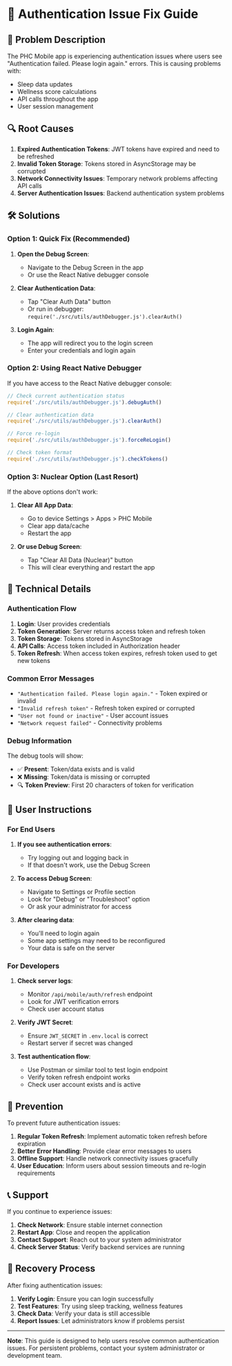 # 🔐 Authentication Issue Fix Guide

## 🚨 Problem Description

The PHC Mobile app is experiencing authentication issues where users see "Authentication failed. Please login again." errors. This is causing problems with:

- Sleep data updates
- Wellness score calculations
- API calls throughout the app
- User session management

## 🔍 Root Causes

1. **Expired Authentication Tokens**: JWT tokens have expired and need to be refreshed
2. **Invalid Token Storage**: Tokens stored in AsyncStorage may be corrupted
3. **Network Connectivity Issues**: Temporary network problems affecting API calls
4. **Server Authentication Issues**: Backend authentication system problems

## 🛠️ Solutions

### Option 1: Quick Fix (Recommended)

1. **Open the Debug Screen**:
   - Navigate to the Debug Screen in the app
   - Or use the React Native debugger console

2. **Clear Authentication Data**:
   - Tap "Clear Auth Data" button
   - Or run in debugger: `require('./src/utils/authDebugger.js').clearAuth()`

3. **Login Again**:
   - The app will redirect you to the login screen
   - Enter your credentials and login again

### Option 2: Using React Native Debugger

If you have access to the React Native debugger console:

```javascript
// Check current authentication status
require('./src/utils/authDebugger.js').debugAuth()

// Clear authentication data
require('./src/utils/authDebugger.js').clearAuth()

// Force re-login
require('./src/utils/authDebugger.js').forceReLogin()

// Check token format
require('./src/utils/authDebugger.js').checkTokens()
```

### Option 3: Nuclear Option (Last Resort)

If the above options don't work:

1. **Clear All App Data**:
   - Go to device Settings > Apps > PHC Mobile
   - Clear app data/cache
   - Restart the app

2. **Or use Debug Screen**:
   - Tap "Clear All Data (Nuclear)" button
   - This will clear everything and restart the app

## 🔧 Technical Details

### Authentication Flow

1. **Login**: User provides credentials
2. **Token Generation**: Server returns access token and refresh token
3. **Token Storage**: Tokens stored in AsyncStorage
4. **API Calls**: Access token included in Authorization header
5. **Token Refresh**: When access token expires, refresh token used to get new tokens

### Common Error Messages

- `"Authentication failed. Please login again."` - Token expired or invalid
- `"Invalid refresh token"` - Refresh token expired or corrupted
- `"User not found or inactive"` - User account issues
- `"Network request failed"` - Connectivity problems

### Debug Information

The debug tools will show:
- ✅ **Present**: Token/data exists and is valid
- ❌ **Missing**: Token/data is missing or corrupted
- 🔍 **Token Preview**: First 20 characters of token for verification

## 📱 User Instructions

### For End Users

1. **If you see authentication errors**:
   - Try logging out and logging back in
   - If that doesn't work, use the Debug Screen

2. **To access Debug Screen**:
   - Navigate to Settings or Profile section
   - Look for "Debug" or "Troubleshoot" option
   - Or ask your administrator for access

3. **After clearing data**:
   - You'll need to login again
   - Some app settings may need to be reconfigured
   - Your data is safe on the server

### For Developers

1. **Check server logs**:
   - Monitor `/api/mobile/auth/refresh` endpoint
   - Look for JWT verification errors
   - Check user account status

2. **Verify JWT Secret**:
   - Ensure `JWT_SECRET` in `.env.local` is correct
   - Restart server if secret was changed

3. **Test authentication flow**:
   - Use Postman or similar tool to test login endpoint
   - Verify token refresh endpoint works
   - Check user account exists and is active

## 🚀 Prevention

To prevent future authentication issues:

1. **Regular Token Refresh**: Implement automatic token refresh before expiration
2. **Better Error Handling**: Provide clear error messages to users
3. **Offline Support**: Handle network connectivity issues gracefully
4. **User Education**: Inform users about session timeouts and re-login requirements

## 📞 Support

If you continue to experience issues:

1. **Check Network**: Ensure stable internet connection
2. **Restart App**: Close and reopen the application
3. **Contact Support**: Reach out to your system administrator
4. **Check Server Status**: Verify backend services are running

## 🔄 Recovery Process

After fixing authentication issues:

1. **Verify Login**: Ensure you can login successfully
2. **Test Features**: Try using sleep tracking, wellness features
3. **Check Data**: Verify your data is still accessible
4. **Report Issues**: Let administrators know if problems persist

---

**Note**: This guide is designed to help users resolve common authentication issues. For persistent problems, contact your system administrator or development team.

